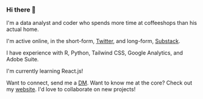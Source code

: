 ### Hi there 👋

I'm a data analyst and coder who spends more time at coffeeshops than his actual home.

I'm active online, in the short-form, [Twitter](https://twitter.com/drewbyts), and long-form, [Substack](drewbyts.substack.com). 

I have experience with R, Python, Tailwind CSS, Google Analytics, and Adobe Suite.

I'm currently learning React.js!

Want to connect, send me a [DM](https://twitter.com/drewbyts). Want to know me at the core? Check out my [website](https://drewbyts.netlify.app). I'd love to collaborate on new projects!

<!--
**drewbyts/drewbyts** is a ✨ _special_ ✨ repository because its `README.md` (this file) appears on your GitHub profile.

Here are some ideas to get you started:

- 🔭 I’m currently working on ...
- 🌱 I’m currently learning ...
- 👯 I’m looking to collaborate on ...
- 🤔 I’m looking for help with ...
- 💬 Ask me about ...
- 📫 How to reach me: ...
- 😄 Pronouns: ...
- ⚡ Fun fact: ...
-->
